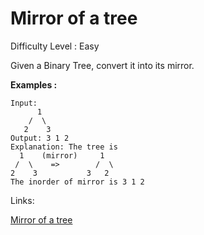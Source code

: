 # Mirror of a tree

Difficulty Level : Easy

Given a Binary Tree, convert it into its mirror.

**Examples :**

```
Input:
      1
    /  \
   2    3
Output: 3 1 2
Explanation: The tree is
  1    (mirror)     1
 /  \    =>        /  \
2    3           3   2
The inorder of mirror is 3 1 2
```

Links:

[Mirror of a tree](https://www.geeksforgeeks.org/problems/mirror-tree/1)
